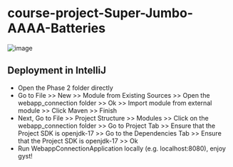# course-project-Super-Jumbo-AAAA-Batteries
![image](https://user-images.githubusercontent.com/76668055/140856553-779c3c45-31f9-47ce-acd1-5a59859b6b9b.png)

## Deployment in IntelliJ
- Open the Phase 2 folder directly
- Go to File >> New >> Module from Existing Sources >> Open the webapp_connection folder >> Ok >> Import module from external module >> Click Maven >> Finish
- Next, Go to File >> Project Structure >> Modules >> Click on the webapp_connection folder >> Go to Project Tab >> Ensure that the Project SDK is openjdk-17 >> Go to the Dependencies Tab >> Ensure that the Project SDK is openjdk-17 >> Ok
- Run WebappConnectionApplication locally (e.g. localhost:8080), enjoy gyst!

